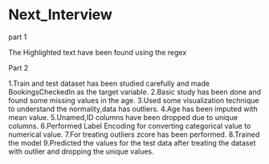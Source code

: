 # Next_Interview

part 1

The Highlighted text have been found using the regex

Part 2

1.Train and test dataset has been studied carefully and made BookingsCheckedIn as the target variable.
2.Basic study has been done and found some missing values in the age.
3.Used some visualization technique to understand the normality,data has outliers.
4.Age has been imputed with mean value.
5.Unamed,ID columns have been dropped due to unique columns.
6.Performed Label Encoding for converting categorical value to numerical value.
7.For treating outliers zcore has been performed.
8.Trained the model
9.Predicted the values for the test data after treating the dataset with outlier and dropping the unique values.